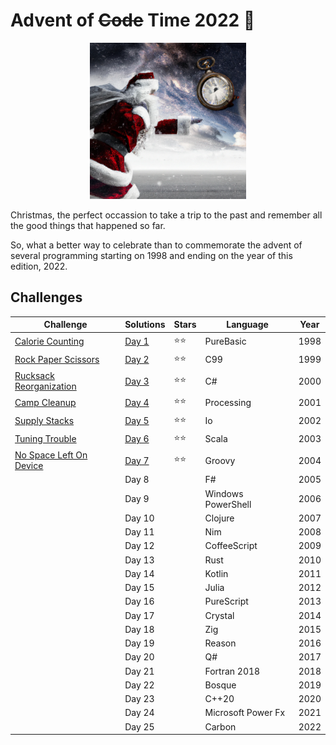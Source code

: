 # Advent of ~~Code~~ Time 2022 🎄

<p align="center">
  <img width=250 src="santa.png">
</p>

Christmas, the perfect occassion to take a trip to the past and remember all the good things that happened so far. 

So, what a better way to celebrate than to commemorate the advent of several programming starting on 1998 and ending on the year of this edition, 2022.

## Challenges

| Challenge                                                       | Solutions         | Stars | Language           | Year |
|-----------------------------------------------------------------|-------------------|-------|--------------------|------|
| [Calorie Counting](https://adventofcode.com/2022/day/1)         | [Day 1](Day%201/) | ⭐⭐    | PureBasic          | 1998 |
| [Rock Paper Scissors](https://adventofcode.com/2022/day/2)      | [Day 2](Day%202/) | ⭐⭐    | C99                | 1999 |
| [Rucksack Reorganization ](https://adventofcode.com/2022/day/3) | [Day 3](Day%203/) | ⭐⭐    | C#                 | 2000 |
| [Camp Cleanup](https://adventofcode.com/2022/day/4)             | [Day 4](Day%204/) | ⭐⭐    | Processing         | 2001 |
| [Supply Stacks](https://adventofcode.com/2022/day/5)            | [Day 5](Day%205/) | ⭐⭐    | Io                 | 2002 |
| [Tuning Trouble](https://adventofcode.com/2022/day/6)           | [Day 6](Day%206/) | ⭐⭐    | Scala              | 2003 |
| [No Space Left On Device](https://adventofcode.com/2022/day/7)  | [Day 7](Day%207/) | ⭐⭐    | Groovy             | 2004 |
|                                                                 | Day 8             |       | F#                 | 2005 |
|                                                                 | Day 9             |       | Windows PowerShell | 2006 |
|                                                                 | Day 10            |       | Clojure            | 2007 |
|                                                                 | Day 11            |       | Nim                | 2008 |
|                                                                 | Day 12            |       | CoffeeScript       | 2009 |
|                                                                 | Day 13            |       | Rust               | 2010 |
|                                                                 | Day 14            |       | Kotlin             | 2011 |
|                                                                 | Day 15            |       | Julia              | 2012 |
|                                                                 | Day 16            |       | PureScript         | 2013 |
|                                                                 | Day 17            |       | Crystal            | 2014 |
|                                                                 | Day 18            |       | Zig                | 2015 |
|                                                                 | Day 19            |       | Reason             | 2016 |
|                                                                 | Day 20            |       | Q#                 | 2017 |
|                                                                 | Day 21            |       | Fortran 2018       | 2018 |
|                                                                 | Day 22            |       | Bosque             | 2019 |
|                                                                 | Day 23            |       | C++20              | 2020 |
|                                                                 | Day 24            |       | Microsoft Power Fx | 2021 |
|                                                                 | Day 25            |       | Carbon             | 2022 |
